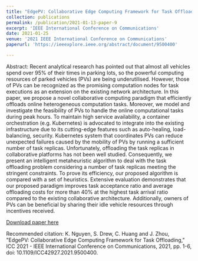 ```yaml
---
title: "EdgePV: Collaborative Edge Computing Framework for Task Offloading"
collection: publications
permalink: /publication/2021-01-13-paper-9
excerpt: 'IEEE International Conference on Communications'
date: 2021-01-25
venue: '2021 IEEE International Conference on Communications'
paperurl: 'https://ieeexplore.ieee.org/abstract/document/9500400'

---
```

Abstract: 
Recent analytical research has pointed out that almost all vehicles spend over 95% of their times in parking lots, so the powerful computing resources of parked vehicles (PVs) are being underutilised. However, those of PVs can be recognized as the promising computation nodes for task executions as an extension on the existing network architecture. In this paper, we propose a novel collaborative computing paradigm that efficiently offloads online heterogeneous computation tasks. Moreover, we model and investigate the feasibility of PVs to handle the online computational tasks during peak hours. To maintain high service availability, a container orchestration (e.g. Kubernetes) is advocated to integrate into the existing infrastructure due to its cutting-edge features such as auto-healing, load-balancing, security. Kubernetes system that coordinates PVs can reduce unexpected failures caused by the mobility of PVs by running a sufficient number of task replicas. Unfortunately, offloading the task replicas in collaborative platforms has not been well studied. Consequently, we present an intelligent metaheuristic algorithm to deal with the task offloading problem considering a number of task replicas meeting the stringent constraints. To prove its efficiency, our proposed algorithm is compared with a set of heuristics. Extensive evaluation demonstrates that our proposed paradigm improves task acceptance ratio and average offloading costs for more than 40% at the highest task arrival ratio compared to the existing collaborative architecture. Additionally, owners of PVs can be beneficial by sharing their idle vehicle resources through incentives received.

[Download paper here](https://ieeexplore.ieee.org/abstract/document/9500400)

Recommended citation: K. Nguyen, S. Drew, C. Huang and J. Zhou, "EdgePV: Collaborative Edge Computing Framework for Task Offloading," ICC 2021 - IEEE International Conference on Communications, 2021, pp. 1-6, doi: 10.1109/ICC42927.2021.9500400.
